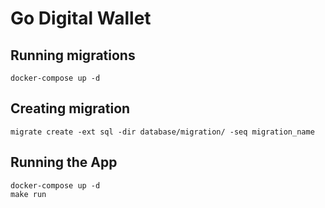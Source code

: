 # Go Digital Wallet

## Running migrations
```
docker-compose up -d

```

## Creating migration
```
migrate create -ext sql -dir database/migration/ -seq migration_name
```

## Running the App
```
docker-compose up -d
make run
```

